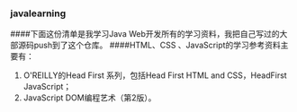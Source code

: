 ### javalearning

####下面这份清单是我学习Java Web开发所有的学习资料，我把自己写过的大部源码push到了这个仓库。
####HTML、CSS 、JavaScript的学习参考资料主要有：
1. O'REILLY的Head First 系列，包括Head First HTML and  CSS，HeadFirst JavaScript；
2. JavaScript DOM编程艺术（第2版）。
